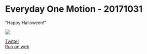# Everyday One Motion - 20171031  

"Happy Halloween!"  

![](https://i.imgur.com/2WT2YoA.gif)  

[Twitter](https://twitter.com/motions_work/status/925017213173559296)  
[Run on web](http://fms-cat-eom.github.io/20171031/dist)  

